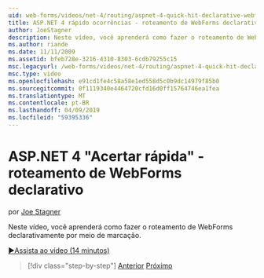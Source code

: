 ```yaml
---
uid: web-forms/videos/net-4/routing/aspnet-4-quick-hit-declarative-webforms-routing
title: ASP.NET 4 rápido ocorrências - roteamento de WebForms declarativo
author: JoeStagner
description: Neste vídeo, você aprenderá como fazer o roteamento de WebForms declarativamente por meio de marcação.
ms.author: riande
ms.date: 11/11/2009
ms.assetid: bfeb728e-3216-4310-8303-6cdb79255c15
msc.legacyurl: /web-forms/videos/net-4/routing/aspnet-4-quick-hit-declarative-webforms-routing
msc.type: video
ms.openlocfilehash: e91cd1fe4c58a58e1ed558d5c0b9dc14979f85b0
ms.sourcegitcommit: 0f1119340e4464720cfd16d0ff15764746ea1fea
ms.translationtype: MT
ms.contentlocale: pt-BR
ms.lasthandoff: 04/09/2019
ms.locfileid: "59395336"
---
```

# <a name="aspnet-4-quick-hit---declarative-webforms-routing"></a>ASP.NET 4 "Acertar rápida" - roteamento de WebForms declarativo

por [Joe Stagner](https://github.com/JoeStagner)

Neste vídeo, você aprenderá como fazer o roteamento de WebForms declarativamente por meio de marcação. 

[&#9654;Assista ao vídeo (14 minutos)](https://channel9.msdn.com/Blogs/ASP-NET-Site-Videos/aspnet-4-quick-hit-declarative-webforms-routing)

> [!div class="step-by-step"]
> [Anterior](aspnet-4-quick-hit-imperative-webforms-routing.md)
> [Próximo](aspnet-4-quick-hit-outbound-webforms-routing.md)
